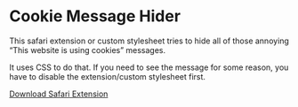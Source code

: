 Cookie Message Hider
==================

This safari extension or custom stylesheet tries to hide all of those annoying “This website is using cookies” messages.

It uses CSS to do that. If you need to see the message for some reason, you have to disable the extension/custom stylesheet first.

[Download Safari Extension](https://github.com/eulenherr/cookiemessagehider/blob/master/cookiehider.safariextz?raw=true)